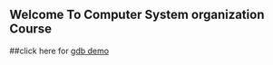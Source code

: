 ## Welcome To Computer System organization Course

##click here for [gdb demo](https://nabilr.github.io/cso/gdb_demo)
